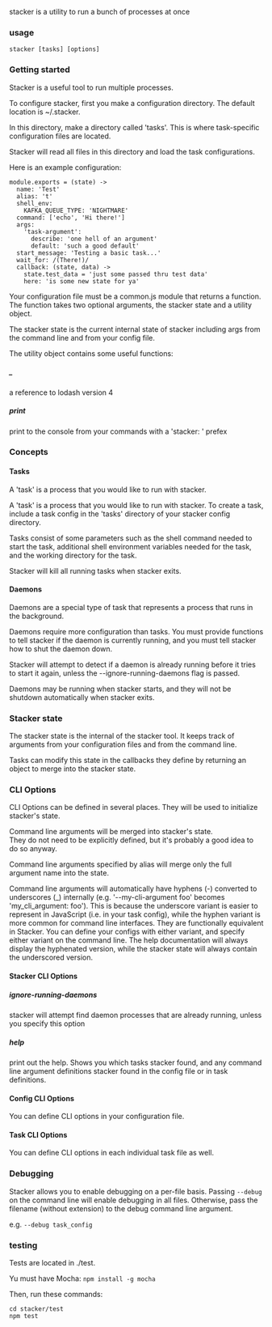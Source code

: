 
stacker is a utility to run a bunch of processes at once

### usage

    stacker [tasks] [options]

### Getting started

Stacker is a useful tool to run multiple processes.  

To configure stacker, first you make a configuration directory.  The default location is ~/.stacker.

In this directory, make a directory called 'tasks'.  This is where task-specific configuration files are located.

Stacker will read all files in this directory and load the task configurations.

Here is an example configuration:

```coffee-script
module.exports = (state) ->
  name: 'Test'
  alias: 't'
  shell_env:
    KAFKA_QUEUE_TYPE: 'NIGHTMARE'
  command: ['echo', 'Hi there!']
  args:
    'task-argument':
      describe: 'one hell of an argument'
      default: 'such a good default'
  start_message: 'Testing a basic task...'
  wait_for: /(There!)/
  callback: (state, data) ->
    state.test_data = 'just some passed thru test data'
    here: 'is some new state for ya'
```

Your configuration file must be a common.js module that returns a function.  The function takes two optional arguments, the stacker state and a utility object.

The stacker state is the current internal state of stacker including args from the command line and from your config file.

The utility object contains some useful functions:

##### _

a reference to lodash version 4

##### print

print to the console from your commands with a 'stacker: ' prefex

### Concepts

#### Tasks

A 'task' is a process that you would like to run with stacker.


A 'task' is a process that you would like to run with stacker.  To create a task, include a task config in the 'tasks' directory of your stacker config directory.

Tasks consist of some parameters such as
the shell command needed to start the task, additional shell environment variables needed
for the task, and the working directory for the task.

Stacker will kill all running tasks when stacker exits.

#### Daemons

Daemons are a special type of task that represents a process that runs in the background.

Daemons require more configuration than tasks.  You must provide functions to tell stacker if the daemon is currently running,
and you must tell stacker how to shut the daemon down.

Stacker will attempt to detect if a daemon is already running before it tries to start it again, unless the --ignore-running-daemons flag is passed.

Daemons may be running when stacker starts, and they will not be shutdown automatically when stacker exits.

### Stacker state

The stacker state is the internal of the stacker tool.  It keeps track of arguments from your configuration files and from the command line.

Tasks can modify this state in the callbacks they define by returning an object to merge into the stacker state.

### CLI Options

CLI Options can be defined in several places.  They will be used to initialize stacker's state.

Command line arguments will be merged into stacker's state.  
They do not need to be explicitly defined, but it's probably a good idea to do so anyway.

Command line arguments specified by alias will merge only the full argument name into the state.

Command line arguments will automatically have hyphens (-) converted to underscores (\_) internally (e.g. '--my-cli-argument foo' becomes 'my_cli_argument: foo').  This is because the underscore variant is easier to represent in JavaScript (i.e. in your task config), while the hyphen variant is more common for command line interfaces.  They are functionally equivalent in Stacker.  You can define your configs with either variant, and specify either variant on the command line.  The help documentation will always display the hyphenated version, while the stacker state will always contain the underscored version.

#### Stacker CLI Options

##### ignore-running-daemons

stacker will attempt find daemon processes that are already running, unless you specify this option

##### help

print out the help.  Shows you which tasks stacker found, and any command line argument definitions stacker found in the config file or in task definitions.

#### Config CLI Options

You can define CLI options in your configuration file.

#### Task CLI Options

You can define CLI options in each individual task file as well.

### Debugging

Stacker allows you to enable debugging on a per-file basis.  Passing `--debug` on the command line will enable debugging in all files.
Otherwise, pass the filename (without extension) to the debug command line argument.

e.g. `--debug task_config`

### testing

Tests are located in ./test.

Yu must have Mocha: `npm install -g mocha`

Then, run these commands:

```
cd stacker/test
npm test
```
